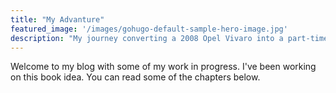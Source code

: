 ```yaml
---
title: "My Advanture"
featured_image: '/images/gohugo-default-sample-hero-image.jpg'
description: "My journey converting a 2008 Opel Vivaro into a part-time camper and exploring Norway."
---
```

Welcome to my blog with some of my work in progress. I've been working on this book idea. You can read some of the chapters below.